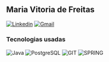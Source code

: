 ## Maria Vitoria de Freitas
[![Linkedin](https://img.shields.io/badge/LinkedIn-0077B5?style=for-the-badge&logo=linkedin&logoColor=white)](linkedin.com/in/mavifreitas/)
[![Gmail](https://img.shields.io/badge/Gmail-D14836?style=for-the-badge&logo=gmail&logoColor=white)](mailto:mariavitoria.freitas@yahoo.com)

### Tecnologias usadas
<img align="center" alt="Java" src="https://img.shields.io/badge/Java-ED8B00?style=for-the-badge&logo=openjdk&logoColor=white" />
<img align="center" alt="PostgreSQL" src="https://img.shields.io/badge/PostgreSQL-316192?style=for-the-badge&logo=postgresql&logoColor=white" />
<img align="center" alt="GIT" src="https://img.shields.io/badge/GIT-E44C30?style=for-the-badge&logo=git&logoColor=white" />
<img align="center" alt="SPRING" src="https://img.shields.io/badge/SpringBoot-6DB33F?style=flat-square&logo=Spring&logoColor=white" />
